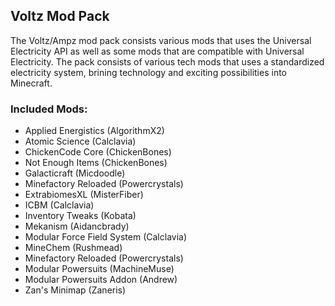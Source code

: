 ## Voltz Mod Pack
The Voltz/Ampz mod pack consists various mods that uses the Universal Electricity API as well as some mods that are compatible with Universal Electricity. The pack consists of various tech mods that uses a standardized electricity system, brining technology and exciting possibilities into Minecraft.

### Included Mods:
* Applied Energistics (AlgorithmX2)
* Atomic Science (Calclavia)
* ChickenCode Core (ChickenBones)
* Not Enough Items (ChickenBones)
* Galacticraft (Micdoodle)
* Minefactory Reloaded (Powercrystals)
* ExtrabiomesXL (MisterFiber)
* ICBM (Calclavia)
* Inventory Tweaks (Kobata)
* Mekanism (Aidancbrady)
* Modular Force Field System (Calclavia)
* MineChem (Rushmead)
* Minefactory Reloaded (Powercrystals)
* Modular Powersuits (MachineMuse)
* Modular Powersuits Addon (Andrew)
* Zan's Minimap (Zaneris)